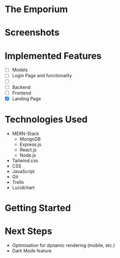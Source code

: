 # The Emporium



# Screenshots 


# Implemented Features
- [ ] Models
- [ ] Login Page and functionality
- [ ] .
- [ ] Backend
- [ ] Frontend
- [x] Landing Page

# Technologies Used
+ MERN-Stack
    + MongoDB
    + Express.js
    + React.js
    + Node.js
+ Tailwind.css
+ CSS
+ JavaScript
+ Git
+ Trello
+ Lucidchart

# Getting Started

# Next Steps
+ Optimisation for dynamic rendering (mobile, etc.)
+ Dark Mode feature